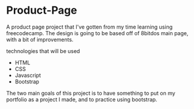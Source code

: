 # Product-Page
A product page project that I've gotten from my time learning using freecodecamp. The design is going to be based off of 8bitdos main page, with a bit of improvements.

technologies that will be used
<ul>
  <li>HTML</li>
  <li>CSS</li>
  <li>Javascript</li>
  <li>Bootstrap</li>
</ul>

The two main goals of this project is to have something to put on my portfolio as a project I made, and to practice using bootstrap.
